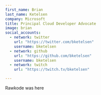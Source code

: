 ```yaml
---
first_name: Brian
last_name: Ketelsen
company: Microsoft
title: Principal Cloud Developer Advocate
image: brian
social_accounts:
  - network: twitter
    url: "https://twitter.com/bketelsen"
    username: bketelsen
  - network: github
    url: "https://github.com/bketelsen"
    username: bketelsen
  - network: twitch
    url: "https://twitch.tv/bketelsen"

---
```


Rawkode was here
